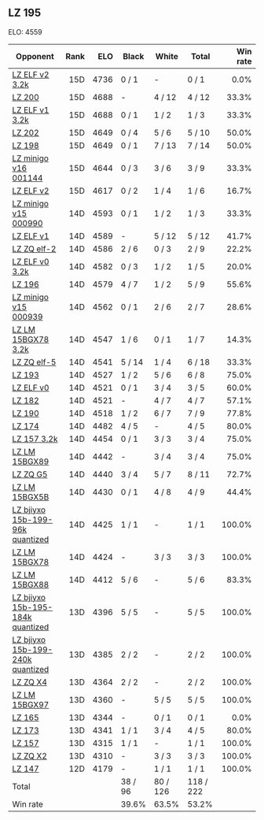 ## LZ 195 ##

ELO: 4559

Opponent | Rank | ELO | Black | White | Total | Win rate
---------|-----:|----:|-------|-------|-------|-------:
[LZ ELF v2 3.2k](LZ%20ELF%20v2%203.2k.md) | 15D | 4736 | 0 / 1 | - | 0 / 1 | 0.0%
[LZ 200](LZ%20200.md) | 15D | 4688 | - | 4 / 12 | 4 / 12 | 33.3%
[LZ ELF v1 3.2k](LZ%20ELF%20v1%203.2k.md) | 15D | 4688 | 0 / 1 | 1 / 2 | 1 / 3 | 33.3%
[LZ 202](LZ%20202.md) | 15D | 4649 | 0 / 4 | 5 / 6 | 5 / 10 | 50.0%
[LZ 198](LZ%20198.md) | 15D | 4649 | 0 / 1 | 7 / 13 | 7 / 14 | 50.0%
[LZ minigo v16 001144](LZ%20minigo%20v16%20001144.md) | 15D | 4644 | 0 / 3 | 3 / 6 | 3 / 9 | 33.3%
[LZ ELF v2](LZ%20ELF%20v2.md) | 15D | 4617 | 0 / 2 | 1 / 4 | 1 / 6 | 16.7%
[LZ minigo v15 000990](LZ%20minigo%20v15%20000990.md) | 14D | 4593 | 0 / 1 | 1 / 2 | 1 / 3 | 33.3%
[LZ ELF v1](LZ%20ELF%20v1.md) | 14D | 4589 | - | 5 / 12 | 5 / 12 | 41.7%
[LZ ZQ elf-2](LZ%20ZQ%20elf-2.md) | 14D | 4586 | 2 / 6 | 0 / 3 | 2 / 9 | 22.2%
[LZ ELF v0 3.2k](LZ%20ELF%20v0%203.2k.md) | 14D | 4582 | 0 / 3 | 1 / 2 | 1 / 5 | 20.0%
[LZ 196](LZ%20196.md) | 14D | 4579 | 4 / 7 | 1 / 2 | 5 / 9 | 55.6%
[LZ minigo v15 000939](LZ%20minigo%20v15%20000939.md) | 14D | 4562 | 0 / 1 | 2 / 6 | 2 / 7 | 28.6%
[LZ LM 15BGX78 3.2k](LZ%20LM%2015BGX78%203.2k.md) | 14D | 4547 | 1 / 6 | 0 / 1 | 1 / 7 | 14.3%
[LZ ZQ elf-5](LZ%20ZQ%20elf-5.md) | 14D | 4541 | 5 / 14 | 1 / 4 | 6 / 18 | 33.3%
[LZ 193](LZ%20193.md) | 14D | 4527 | 1 / 2 | 5 / 6 | 6 / 8 | 75.0%
[LZ ELF v0](LZ%20ELF%20v0.md) | 14D | 4521 | 0 / 1 | 3 / 4 | 3 / 5 | 60.0%
[LZ 182](LZ%20182.md) | 14D | 4521 | - | 4 / 7 | 4 / 7 | 57.1%
[LZ 190](LZ%20190.md) | 14D | 4518 | 1 / 2 | 6 / 7 | 7 / 9 | 77.8%
[LZ 174](LZ%20174.md) | 14D | 4482 | 4 / 5 | - | 4 / 5 | 80.0%
[LZ 157 3.2k](LZ%20157%203.2k.md) | 14D | 4454 | 0 / 1 | 3 / 3 | 3 / 4 | 75.0%
[LZ LM 15BGX89](LZ%20LM%2015BGX89.md) | 14D | 4442 | - | 3 / 4 | 3 / 4 | 75.0%
[LZ ZQ G5](LZ%20ZQ%20G5.md) | 14D | 4440 | 3 / 4 | 5 / 7 | 8 / 11 | 72.7%
[LZ LM 15BGX5B](LZ%20LM%2015BGX5B.md) | 14D | 4430 | 0 / 1 | 4 / 8 | 4 / 9 | 44.4%
[LZ bjiyxo 15b-199-96k quantized](LZ%20bjiyxo%2015b-199-96k%20quantized.md) | 14D | 4425 | 1 / 1 | - | 1 / 1 | 100.0%
[LZ LM 15BGX78](LZ%20LM%2015BGX78.md) | 14D | 4424 | - | 3 / 3 | 3 / 3 | 100.0%
[LZ LM 15BGX88](LZ%20LM%2015BGX88.md) | 14D | 4412 | 5 / 6 | - | 5 / 6 | 83.3%
[LZ bjiyxo 15b-195-184k quantized](LZ%20bjiyxo%2015b-195-184k%20quantized.md) | 13D | 4396 | 5 / 5 | - | 5 / 5 | 100.0%
[LZ bjiyxo 15b-199-240k quantized](LZ%20bjiyxo%2015b-199-240k%20quantized.md) | 13D | 4385 | 2 / 2 | - | 2 / 2 | 100.0%
[LZ ZQ X4](LZ%20ZQ%20X4.md) | 13D | 4364 | 2 / 2 | - | 2 / 2 | 100.0%
[LZ LM 15BGX97](LZ%20LM%2015BGX97.md) | 13D | 4360 | - | 5 / 5 | 5 / 5 | 100.0%
[LZ 165](LZ%20165.md) | 13D | 4344 | - | 0 / 1 | 0 / 1 | 0.0%
[LZ 173](LZ%20173.md) | 13D | 4341 | 1 / 1 | 3 / 4 | 4 / 5 | 80.0%
[LZ 157](LZ%20157.md) | 13D | 4315 | 1 / 1 | - | 1 / 1 | 100.0%
[LZ ZQ X2](LZ%20ZQ%20X2.md) | 13D | 4310 | - | 3 / 3 | 3 / 3 | 100.0%
[LZ 147](LZ%20147.md) | 12D | 4179 | - | 1 / 1 | 1 / 1 | 100.0%
Total | | | 38 / 96 | 80 / 126 | 118 / 222 | 
Win rate| | | 39.6% | 63.5% | 53.2% | 
